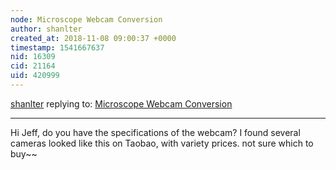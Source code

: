 ```yaml
---
node: Microscope Webcam Conversion
author: shanlter
created_at: 2018-11-08 09:00:37 +0000
timestamp: 1541667637
nid: 16309
cid: 21164
uid: 420999
---
```




[shanlter](../profile/shanlter) replying to: [Microscope Webcam Conversion](../notes/bronwen/05-07-2018/microscope-webcam-conversion)

----
Hi Jeff, do you have the specifications of the webcam? I found several cameras looked like this on Taobao, with variety prices. not sure which to buy~~